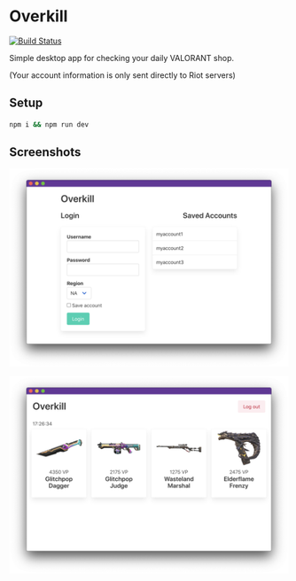 # Overkill

[![Build Status](https://github.com/ctian1/overkill/actions/workflows/build.yml/badge.svg)](https://github.com/ctian1/overkill/actions/workflows/build.yml)

Simple desktop app for checking your daily VALORANT shop.

(Your account information is only sent directly to Riot servers)

## Setup

```sh
npm i && npm run dev
```

## Screenshots

![login screen](screenshots/login.png)

![shop screen](screenshots/shop.png)
